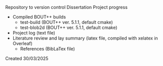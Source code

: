 Repository to version control Dissertation Project progress
- Compiled BOUT++ builds
  - test-build (BOUT++ ver. 5.1.1, default cmake)
  - test-blob2d (BOUT++ ver. 5.1.1, default cmake)
- Project log (text file)
- Literature review and lay summary (latex file, compiled with xelatex in Overleaf)
  - References (BibLaTex file)

Created 30/03/2025